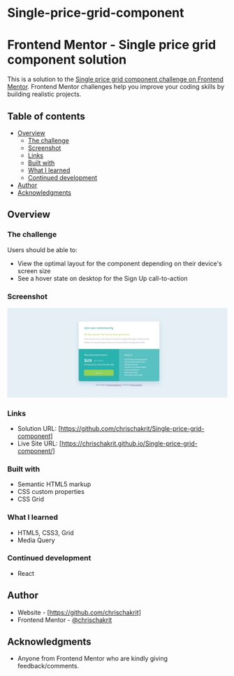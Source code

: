 # Single-price-grid-component

# Frontend Mentor - Single price grid component solution

This is a solution to the [Single price grid component challenge on Frontend Mentor](https://www.frontendmentor.io/challenges/single-price-grid-component-5ce41129d0ff452fec5abbbc). Frontend Mentor challenges help you improve your coding skills by building realistic projects.

## Table of contents

- [Overview](#overview)
  - [The challenge](#the-challenge)
  - [Screenshot](#screenshot)
  - [Links](#links)
  - [Built with](#built-with)
  - [What I learned](#what-i-learned)
  - [Continued development](#continued-development)
- [Author](#author)
- [Acknowledgments](#acknowledgments)

## Overview

### The challenge

Users should be able to:

- View the optimal layout for the component depending on their device's screen size
- See a hover state on desktop for the Sign Up call-to-action

### Screenshot

![](./screenshot.jpg)

### Links

- Solution URL: [https://github.com/chrischakrit/Single-price-grid-component]
- Live Site URL: [https://chrischakrit.github.io/Single-price-grid-component/]

### Built with

- Semantic HTML5 markup
- CSS custom properties
- CSS Grid

### What I learned

- HTML5, CSS3, Grid
- Media Query

### Continued development

- React

## Author

- Website - [https://github.com/chrischakrit]
- Frontend Mentor - [@chrischakrit](https://www.frontendmentor.io/profile/chrischakrit)

## Acknowledgments

- Anyone from Frontend Mentor who are kindly giving feedback/comments.
